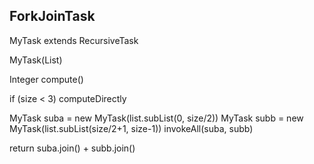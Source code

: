 
## ForkJoinTask

MyTask extends RecursiveTask<Integer> 

MyTask(List<Integer>)

Integer compute()

if (size < 3) computeDirectly

MyTask suba = new MyTask(list.subList(0, size/2))
MyTask subb = new MyTask(list.subList(size/2+1, size-1))
invokeAll(suba, subb)

return suba.join() + subb.join()




